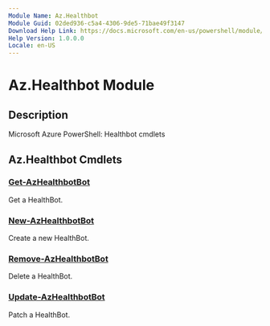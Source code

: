 ```yaml
---
Module Name: Az.Healthbot
Module Guid: 02ded936-c5a4-4306-9de5-71bae49f3147
Download Help Link: https://docs.microsoft.com/en-us/powershell/module/az.healthbot
Help Version: 1.0.0.0
Locale: en-US
---
```


# Az.Healthbot Module
## Description
Microsoft Azure PowerShell: Healthbot cmdlets

## Az.Healthbot Cmdlets
### [Get-AzHealthbotBot](Get-AzHealthbotBot.md)
Get a HealthBot.

### [New-AzHealthbotBot](New-AzHealthbotBot.md)
Create a new HealthBot.

### [Remove-AzHealthbotBot](Remove-AzHealthbotBot.md)
Delete a HealthBot.

### [Update-AzHealthbotBot](Update-AzHealthbotBot.md)
Patch a HealthBot.

